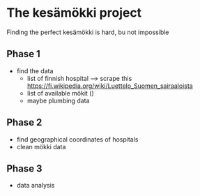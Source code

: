 # The kesämökki project
Finding the perfect kesämökki is hard, bu not impossible

## Phase 1
- find the data
  - list of finnish hospital --> scrape this https://fi.wikipedia.org/wiki/Luettelo_Suomen_sairaaloista
  - list of available mökit ()
  - maybe plumbing data

## Phase 2
 - find geographical coordinates of hospitals
 - clean mökki data
 
 ## Phase 3
 - data analysis
